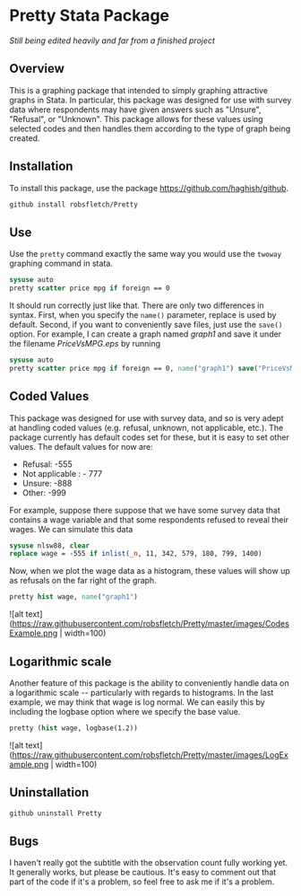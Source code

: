 # Pretty Stata Package

*Still being edited heavily and far from a finished project*

## Overview
This is a graphing package that intended to simply graphing attractive graphs in Stata. In particular, this package was designed for use with survey data where respondents may have given answers such as "Unsure", "Refusal", or "Unknown". This package allows for these values using selected codes and then handles them according to the type of graph being created.


## Installation
To install this package, use the package https://github.com/haghish/github.

``` stata
github install robsfletch/Pretty
```

## Use
Use the `pretty` command exactly the same way you would use the `twoway` graphing command in stata.

``` stata
sysuse auto
pretty scatter price mpg if foreign == 0
```
It should run correctly just like that. There are only two differences in syntax. First, when you specify the `name()` parameter, replace is used by default. Second, if you want to conveniently save files, just use the `save()` option. For example, I can create a graph named *graph1* and save it under the filename *PriceVsMPG.eps* by running

``` stata
sysuse auto
pretty scatter price mpg if foreign == 0, name("graph1") save("PriceVsMPG.eps")
```

## Coded Values
This package was designed for use with survey data, and so is very adept at handling coded values (e.g. refusal, unknown, not applicable, etc.). The package currently has default codes set for these, but it is easy to set other values. The default values for now are:
-   Refusal: -555
-   Not applicable : - 777
-   Unsure: -888
-   Other: -999

For example, suppose there suppose that we have some survey data that contains a wage variable and that some respondents refused to reveal their wages. We can simulate this data

``` stata
sysuse nlsw88, clear
replace wage = -555 if inlist(_n, 11, 342, 579, 180, 799, 1400)
```

Now, when we plot the wage data as a histogram, these values will show up as refusals on the far right of the graph.

``` stata
pretty hist wage, name("graph1")
```
![alt text](https://raw.githubusercontent.com/robsfletch/Pretty/master/images/CodesExample.png | width=100)

## Logarithmic scale
Another feature of this package is the ability to conveniently handle data on a logarithmic scale -- particularly with regards to histograms. In the last example, we may think that wage is log normal. We can easily this by including the logbase option where we specify the base value.

``` stata
pretty (hist wage, logbase(1.2))
```

![alt text](https://raw.githubusercontent.com/robsfletch/Pretty/master/images/LogExample.png | width=100)

## Uninstallation


``` Stata
github uninstall Pretty
```

## Bugs
I haven't really got the subtitle with the observation count fully working yet. It generally works, but please be cautious. It's easy to comment out that part of the code if it's a problem, so feel free to ask me if it's a problem.
